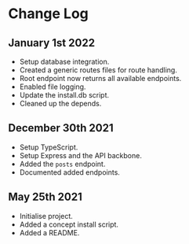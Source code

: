 # Change Log

## January 1st 2022
- Setup database integration.
- Created a generic routes files for route handling.
- Root endpoint now returns all available endpoints.
- Enabled file logging.
- Update the install.db script.
- Cleaned up the depends.

## December 30th 2021
- Setup TypeScript.
- Setup Express and the API backbone.
- Added the ``posts`` endpoint.
- Documented added endpoints.

## May 25th 2021
- Initialise project.
- Added a concept install script.
- Added a README.
